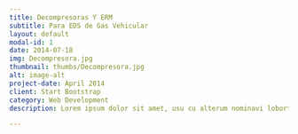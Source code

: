 ```yaml
---
title: Decompresoras Y ERM
subtitle: Para EDS de Gas Vehicular
layout: default
modal-id: 1
date: 2014-07-18
img: Decompresora.jpg
thumbnail: thumbs/Decompresora.jpg
alt: image-alt
project-date: April 2014
client: Start Bootstrap
category: Web Development
description: Lorem ipsum dolor sit amet, usu cu alterum nominavi lobortis. At duo novum diceret. Tantas apeirian vix et, usu sanctus postulant inciderint ut, populo diceret necessitatibus in vim. Cu eum dicam feugiat noluisse.

---
```

